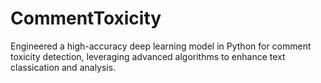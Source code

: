# CommentToxicity

Engineered a high-accuracy deep learning model in Python for comment toxicity detection, leveraging advanced algorithms to enhance text classication and analysis.
